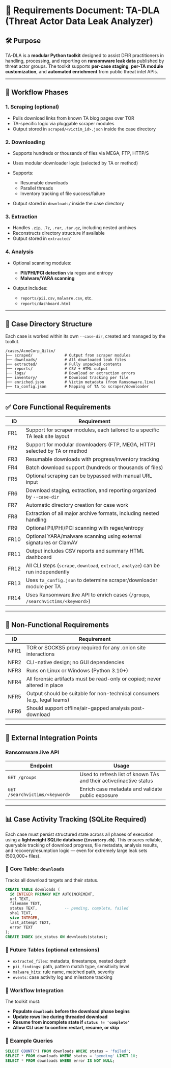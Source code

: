 # 📄 Requirements Document: TA-DLA (Threat Actor Data Leak Analyzer)

## 🛠 Purpose

TA-DLA is a **modular Python toolkit** designed to assist DFIR practitioners in handling, processing, and reporting on **ransomware leak data** published by threat actor groups. The toolkit supports **per-case staging**, **per-TA module customization**, and **automated enrichment** from public threat intel APIs.

---

## 🔁 Workflow Phases

### 1. **Scraping** (optional)

* Pulls download links from known TA blog pages over TOR
* TA-specific logic via pluggable scraper modules
* Output stored in `scraped/<victim_id>.json` inside the case directory

### 2. **Downloading**

* Supports hundreds or thousands of files via MEGA, FTP, HTTP/S
* Uses modular downloader logic (selected by TA or method)
* Supports:

  * Resumable downloads
  * Parallel threads
  * Inventory tracking of file success/failure
* Output stored in `downloads/` inside the case directory

### 3. **Extraction**

* Handles `.zip`, `.7z`, `.rar`, `.tar.gz`, including nested archives
* Reconstructs directory structure if available
* Output stored in `extracted/`

### 4. **Analysis**

* Optional scanning modules:

  * **PII/PHI/PCI detection** via regex and entropy
  * **Malware/YARA scanning**
* Output includes:

  * `reports/pii.csv`, `malware.csv`, etc.
  * `reports/dashboard.html`

---

## 📁 Case Directory Structure

Each case is worked within its own `--case-dir`, created and managed by the toolkit.

```plaintext
/cases/AcmeCorp_Qilin/
├── scraped/              # Output from scraper modules
├── downloads/            # All downloaded leak files
├── extracted/            # Fully unpacked contents
├── reports/              # CSV + HTML output
├── logs/                 # Download or extraction errors
├── inventory/            # Download tracking per file
├── enriched.json         # Victim metadata (from Ransomware.live)
├── ta_config.json        # Mapping of TA to scraper/downloader
```

---

## ✅ Core Functional Requirements

| ID   | Requirement                                                                         |
| ---- | ----------------------------------------------------------------------------------- |
| FR1  | Support for scraper modules, each tailored to a specific TA leak site layout        |
| FR2  | Support for modular downloaders (FTP, MEGA, HTTP) selected by TA or method          |
| FR3  | Resumable downloads with progress/inventory tracking                                |
| FR4  | Batch download support (hundreds or thousands of files)                             |
| FR5  | Optional scraping can be bypassed with manual URL input                             |
| FR6  | Download staging, extraction, and reporting organized by `--case-dir`               |
| FR7  | Automatic directory creation for case work                                          |
| FR8  | Extraction of all major archive formats, including nested handling                  |
| FR9  | Optional PII/PHI/PCI scanning with regex/entropy                                    |
| FR10 | Optional YARA/malware scanning using external signatures or ClamAV                  |
| FR11 | Output includes CSV reports and summary HTML dashboard                              |
| FR12 | All CLI steps (`scrape`, `download`, `extract`, `analyze`) can be run independently |
| FR13 | Uses `ta_config.json` to determine scraper/downloader module per TA                 |
| FR14 | Uses Ransomware.live API to enrich cases (`/groups`, `/searchvictims/<keyword>`)    |

---

## 🔐 Non-Functional Requirements

| ID   | Requirement                                                                |
| ---- | -------------------------------------------------------------------------- |
| NFR1 | TOR or SOCKS5 proxy required for any .onion site interactions              |
| NFR2 | CLI-native design; no GUI dependencies                                     |
| NFR3 | Runs on Linux or Windows (Python 3.10+)                                    |
| NFR4 | All forensic artifacts must be read-only or copied; never altered in place |
| NFR5 | Output should be suitable for non-technical consumers (e.g., legal teams)  |
| NFR6 | Should support offline/air-gapped analysis post-download                   |

---

## 🔗 External Integration Points

### Ransomware.live API

| Endpoint                       | Usage                                                              |
| ------------------------------ | ------------------------------------------------------------------ |
| `GET /groups`                  | Used to refresh list of known TAs and their active/inactive status |
| `GET /searchvictims/<keyword>` | Enrich case metadata and validate public exposure                  |

---

## 📊 Case Activity Tracking (SQLite Required)

Each case must persist structured state across all phases of execution using a **lightweight SQLite database (`inventory.db`)**. This ensures reliable, queryable tracking of download progress, file metadata, analysis results, and recovery/resumption logic — even for extremely large leak sets (500,000+ files).

### 🔹 Core Table: `downloads`
Tracks all download targets and their status.

```sql
CREATE TABLE downloads (
  id INTEGER PRIMARY KEY AUTOINCREMENT,
  url TEXT,
  filename TEXT,
  status TEXT,            -- pending, complete, failed
  sha1 TEXT,
  size INTEGER,
  last_attempt TEXT,
  error TEXT
);
CREATE INDEX idx_status ON downloads(status);
```

### 🔹 Future Tables (optional extensions)
- `extracted_files`: metadata, timestamps, nested depth
- `pii_findings`: path, pattern match type, sensitivity level
- `malware_hits`: rule name, matched path, severity
- `events`: case activity log and milestone tracking

### 🔹 Workflow Integration
The toolkit must:
- **Populate `downloads` before the download phase begins**
- **Update rows live during threaded download**
- **Resume from incomplete state if `status != 'complete'`**
- **Allow CLI user to confirm restart, resume, or skip**

### 🔹 Example Queries

```sql
SELECT COUNT(*) FROM downloads WHERE status = 'failed';
SELECT * FROM downloads WHERE status = 'pending' LIMIT 10;
SELECT * FROM downloads WHERE error IS NOT NULL;
```
